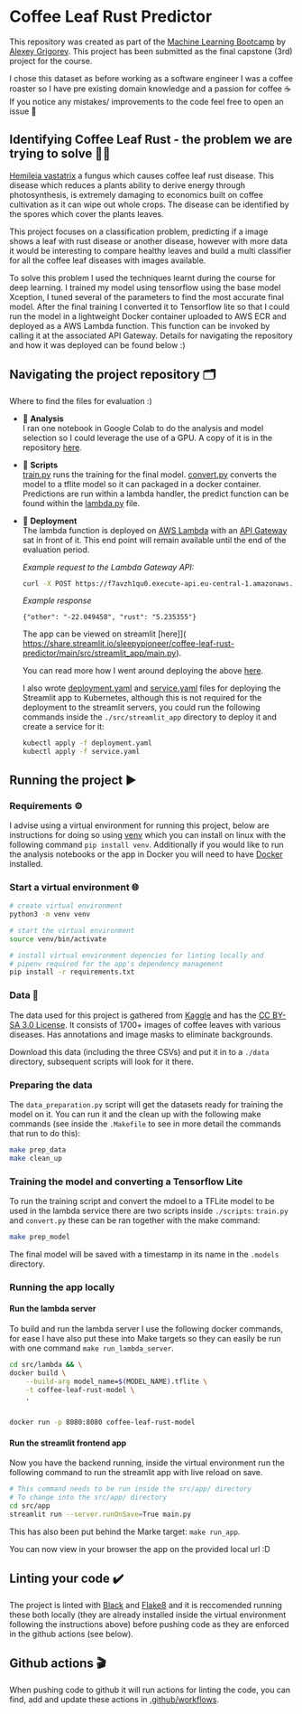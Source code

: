 # Coffee Leaf Rust Predictor

This repository was created as part of the [Machine Learning Bootcamp](https://github.com/alexeygrigorev/mlbookcamp-code/tree/master/course-zoomcamp) by [Alexey Grigorev](https://github.com/alexeygrigorev). This project has been submitted as the final capstone (3rd) project for the course.

I chose this dataset as before working as a software engineer I was a coffee roaster so I have pre existing domain knowledge and a passion for coffee ☕ If you notice any mistakes/ improvements to the code feel free to open an issue 💖

## Identifying Coffee Leaf Rust - the problem we are trying to solve 🕵️‍♀️


[Hemileia vastatrix](https://en.wikipedia.org/wiki/Hemileia_vastatrix) a fungus which causes coffee leaf rust disease. This disease which reduces a plants ability to derive energy through photosynthesis, is extremely damaging to economics built on coffee cultivation as it can wipe out whole crops. The disease can be identified by the spores which cover the plants leaves.

This project focuses on a classification problem, predicting if a image shows a leaf with rust disease or another disease, however with more data it would be interesting to compare healthy leaves and build a multi classifier for all the coffee leaf diseases with images available.

To solve this problem I used the techniques learnt during the course for deep learning. I trained my model using tensorflow using the base model Xception, I tuned several of the parameters to find the most accurate final model. After the final training I converted it to Tensorflow lite so that I could run the model in a lightweight Docker container uploaded to AWS ECR and deployed as a AWS Lambda function. This function can be invoked by calling it at the associated API Gateway. Details for navigating the repository and how it was deployed can be found below :)


## Navigating the project repository 🗂️

Where to find the files for evaluation :)

- 📂 **Analysis**  
    I ran one notebook in Google Colab to do the analysis and model selection so I could leverage the use of a GPU. A copy of it is in the repository [here](analysis/notebooks/leaf_rust_detection_exploration.ipynb).

- 📂 **Scripts**  
    [train.py](./scripts/train.py) runs the training for the final model. [convert.py](./scripts/convert.py) converts the model to a tflite model so it can packaged in a docker container. Predictions are run within a lambda handler, the predict function can be found within the [lambda.py](./src/lambda/lambda.py) file.

- 📂 **Deployment**  
    The lambda function is deployed on [AWS Lambda](https://aws.amazon.com/lambda/) with an [API Gateway](https://aws.amazon.com/api-gateway/) sat in front of it. This end point will remain available until the end of the evaluation period.
    
    
    *Example request to the Lambda Gateway API:*

    ```sh
    curl -X POST https://f7avzh1qu0.execute-api.eu-central-1.amazonaws.com/default/coffee-leaf-rust-prediction?url=https://raw.githubusercontent.com/sleepypioneer/coffee-leaf-rust-predictor/main/src/streamlit_app/static/imgs/1643.jpg

    ```

    *Example response*

    ```
    {"other": "-22.049458", "rust": "5.235355"}
    ```

    The app can be viewed on streamlit [here]]( https://share.streamlit.io/sleepypioneer/coffee-leaf-rust-predictor/main/src/streamlit_app/main.py).

    You can read more how I went around deploying the above [here](deployment.md).

    I also wrote [deployment.yaml](./src/streamlit_app/deployment.yaml) and [service.yaml](./src/streamlit_app/service.yaml) files for deploying the Streamlit app to Kubernetes, although this is not required for the deployment to the streamlit servers, you could run the following commands inside the `./src/streamlit_app` directory to deploy it and create a service for it:

    ```sh
    kubectl apply -f deployment.yaml
    kubectl apply -f service.yaml
    ```


## Running the project ▶️

### Requirements ⚙️

I advise using a virtual environment for running this project, below are instructions for doing so using [venv](https://docs.python.org/3/library/venv.html) which you can install on linux with the following command `pip install venv`. Additionally if you would like to run the analysis notebooks or the app in Docker you will need to have [Docker](https://docs.docker.com/get-docker/) installed.

### Start a virtual environment 🌐

```sh
# create virtual environment
python3 -m venv venv

# start the virtual environment
source venv/bin/activate

# install virtual environment depencies for linting locally and
# pipenv required for the app's dependency management
pip install -r requirements.txt
```

### Data 💽

The data used for this project is gathered from [Kaggle](https://www.kaggle.com/badasstechie/coffee-leaf-diseases) and has the [CC BY-SA 3.0 License](https://creativecommons.org/licenses/by-sa/3.0/). It consists of 1700+ images of coffee leaves with various diseases. Has annotations and image masks to eliminate backgrounds.

Download this data (including the three CSVs) and put it in to a `./data` directory, subsequent scripts will look for it there.

### Preparing the data

The `data_preparation.py` script will get the datasets ready for training the model on it. You can run it and the clean up with the following make commands (see inside the `.Makefile` to see in more detail the commands that run to do this):

```sh
make prep_data
make clean_up
```

### Training the model and converting a Tensorflow Lite

To run the training script and convert the mdoel to a TFLite model to be used in the lambda service there are two scripts inside `./scripts`: `train.py` and `convert.py` these can be ran together with the make command:

```sh
make prep_model
```

The final model will be saved with a timestamp in its name in the `.models` directory.

### Running the app locally

#### Run the lambda server

To build and run the lambda server I use the following docker commands, for ease I have also put these into Make targets so they can easily be run with one command `make run_lambda_server`.

```sh
cd src/lambda && \
docker build \
    --build-arg model_name=$(MODEL_NAME).tflite \
    -t coffee-leaf-rust-model \
    .


docker run -p 8080:8080 coffee-leaf-rust-model
```

#### Run the streamlit frontend app

Now you have the backend running, inside the virtual environment run the following command to run the streamlit app with live reload on save.

```sh
# This command needs to be run inside the src/app/ directory
# To change into the src/app/ directory
cd src/app
streamlit run --server.runOnSave=True main.py

```

This has also been put behind the Marke target: `make run_app`.

You can now view in your browser the app on the provided local url :D


## Linting your code ✔️
The project is linted with [Black](https://pypi.org/project/black/) and [Flake8](https://pypi.org/project/flake8/) and it is reccomended running these both locally (they are already installed inside the virtual environment following the instructions above) before pushing code as they are enforced in the github actions (see below).

## Github actions 🎬

When pushing code to github it will run actions for linting the code, you can find, add and update these actions in [.github/workflows](./.github/workflows).
